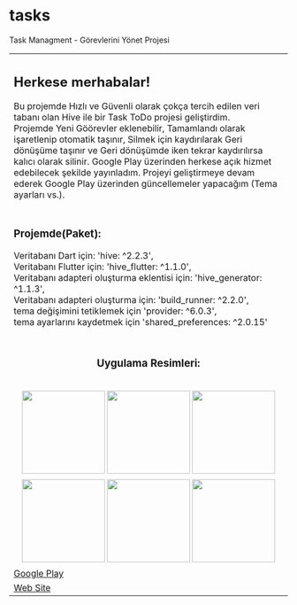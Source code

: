 # tasks
 Task Managment - Görevlerini Yönet Projesi
<table width="90%" border="0" align="center" cellpadding="0" cellspacing="0">
  <tr>
    <td><h2>Herkese merhabalar!</h2>
    <p>Bu projemde Hızlı ve Güvenli olarak çokça tercih edilen veri tabanı olan Hive ile bir Task ToDo projesi geliştirdim.<br />
    Projemde Yeni Göörevler eklenebilir, Tamamlandı olarak işaretlenip otomatik taşınır, Silmek için kaydırılarak Geri dönüşüme taşınır ve Geri dönüşümde iken tekrar kaydırılırsa kalıcı olarak silinir.
    Google Play üzerinden herkese açık hizmet edebilecek şekilde yayınladım. Projeyi geliştirmeye devam ederek Google Play üzerinden güncellemeler yapacağım (Tema ayarları vs.).
    </p></td>
  </tr>
  <tr>
    <td><h3>Projemde(Paket):</h3>
    Veritabanı Dart için: 'hive: ^2.2.3',<br/>
    Veritabanı Flutter için: 'hive_flutter: ^1.1.0',<br/>
    Veritabanı adapteri oluşturma eklentisi için: 'hive_generator: ^1.1.3',<br/>
    Veritabanı adapteri oluşturma için: 'build_runner: ^2.2.0',<br/>
    tema değişimini tetiklemek için 'provider: ^6.0.3',<br/>
    tema ayarlarını kaydetmek için 'shared_preferences: ^2.0.15'<br/>
	  <br/></td>
  </tr>
  <tr>
    <td align="center"><h3>Uygulama Resimleri: </h3><br/>
	<img width="150" src="https://blogger.googleusercontent.com/img/a/AVvXsEhRMpqIxFY6WcBi0VoMM_FsUN6EpWVmnEeeflY32DG4SNdbbIF7ITJfzNulRyCaoTmdG08B_-DPI2KS7nDtjH2ADwBtJmZWId9n5E3kZWJbdhb7knq4krNcdPnxavhtNUdOS4MPmUFiPYHH8AWLZGnr3zwKVMfUTT1qDI59i2fjWkIdPuPssv7xim7q" alt="" />
<img width="150" src="https://blogger.googleusercontent.com/img/a/AVvXsEj6gQbZD0CoNaVAp0M-nXnL4gHDXtLw5FexSSKe5-8g5DOECJOeevdei03pYZUlRO2C0tdfHAhjt6Uf4_dEpB6hy4rxJV8Ko7t3LoKLlgSpNYgTUGZ1khJIoASKhadbZWY7FZ6kbmmLoSb-2xd1IOGUkCoSgnL642iFpJusZQu2y0QkplNlJKOw1g2z" alt="" />
<img width="150" src="https://blogger.googleusercontent.com/img/a/AVvXsEhSTFWipw6VuaH2gd36B4q1Vidp31mQkocKl74b9iCgaOAzkaX6TiP8Lbn3tSQ4VGBGABJrNEPHxTURBNDEqrv4h1sYz5FaDw3qhVOo9wC26bhzHSg072-aCFduSzAsSO4wt5gikwXgc8aeKn4saQ0CSMyA8Wmqa89bEkf0YZl5M31YY-A41ToqCaZx" alt="" /></td>
  </tr>  
  <tr>
<td align="center">
<img width="150" src="https://blogger.googleusercontent.com/img/a/AVvXsEhD7l_IVsPXgqIjjTp3e0CrUmxWH5PEOFtAyEWW_XY0O1ZE6MZkXQyvIcFVI5nnqQBxO3Fcjf-KYqbvkA2p5hILRhb4aXKjChumMdWZwQYdRal45mUelA9ehfv07Q00FUsGycDBQEHSVzBxrVPistfopzJbr3MrQX6zvyQ0lPZSuHgI6Ix9DQ9ncR79" alt="" />
<img width="150" src="https://blogger.googleusercontent.com/img/a/AVvXsEi2x3fH6MIozeNlf4PDzYZ7AumrnNAphcOFLaqutMCOgaEBsuiZwUGlGVfU1QRgqcZNK1b7lYyQSP8fryA_MAJDpu8XJ9ln-IyaKU2dwTDEJ0X91bNB6h6VYs_tO5JsiSwSr95lqPXhda4jO1Dmipap98lIKGACRTUGi75kXivmj72B7xC-HiWmeKUw" alt="" />
<img width="150" src="https://blogger.googleusercontent.com/img/a/AVvXsEg_c0M0xoiE-dxq__qS2xk-r6tx22wN2WM7f1QTPX1V1KtEPl2A4RxHzHYz0pPQeqBkhVSvqQ7r-t50JjgV9TOoUEk6DlYmAWmsxJqCjA7OGXKyr1oXNPUaaYWJ7_waUeXz3LyN412Xf49AMK6id0lW6lbcd2lA7vILxQZpb-Xd7msz3H2XzVwmKhka" alt="" />
</td>
</tr>
<tr>
<td>
<a href="https://play.google.com/store/apps/details?id=com.ekabav.tasks_manager">Google Play</a>
</td>
	</tr><tr>
<td>
<a href="https://eb-app.blogspot.com/2022/07/gorevlerini-yonet.html">Web Site</a>
</td>
</tr>
</table>
